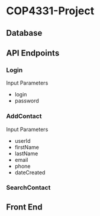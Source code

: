 # COP4331-Project

## Database

## API Endpoints

### Login
Input Parameters
- login
- password


### AddContact
Input Parameters
- userId
- firstName
- lastName
- email
- phone
- dateCreated


### SearchContact

## Front End
